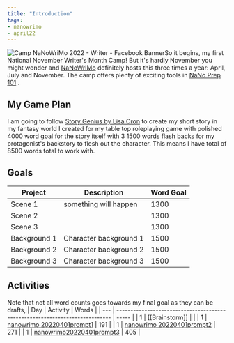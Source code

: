 ```yaml
---
title: "Introduction"
tags:
- nanowrimo
- april22
---
```


![Camp NaNoWriMo 2022 - Writer - Facebook Banner](https://s3.amazonaws.com/files.wordpress.nanowrimo.org/wp-content/uploads/2022/03/16123816/Camp-Nano_Writer-Banner_FB_300dpi.png)So it begins, my first National November Writer's Month Camp! But it's hardly November you might wonder and [NaNoWriMo](https://nanowrimo.org/) definitely hosts this three times a year: April, July and November. The camp offers plenty of exciting tools in [NaNo Prep 101](https://nanowrimo.org/nano-prep-101) . 

## My Game Plan
I am going to follow [Story Genius by Lisa Cron](https://www.amazon.ca/Story-Genius-Science-Outlining-Riveting/dp/1607748894?crid=2MSUNEAHYIKTA&keywords=story+genius&qid=1648607735&sprefix=story+genius%2Caps%2C134&sr=8-1&linkCode=ll1&tag=&linkId=2b928dcbaec4e1f8a312622b5b3cfea1&language=en_CA&ref_=as_li_ss_tl) to create my short story in my fantasy world I created for my table top roleplaying game with polished 4000 word goal for the story itself with 3 1500 words flash backs for my protagonist's backstory to flesh out the character. This means I have total of 8500 words total to work with.

## Goals
| Project      | Description            | Word Goal |
| ------------ | ---------------------- | --------- |
| Scene 1      | something will happen  | 1300      |
| Scene 2      |                        | 1300      |
| Scene 3      |                        | 1300      |
| Background 1 | Character background 1 | 1500      |
| Background 2 | Character background 2 | 1500      |
| Background 3 | Character background 3 | 1500      |

## Activities
Note that not all word counts goes towards my final goal as they can be drafts, 
| Day | Activity                                                                     | Words |
| --- | ---------------------------------------------------------------------------- | ----- |
| 1   | [[Brainstorm]]                                                               |       |
| 1   | [nanowrimo 20220401prompt1](nanowrimo/202204/nanowrimo%2020220401prompt1.md) | 191   |
| 1   | [nanowrimo 20220401prompt2](nanowrimo/202204/nanowrimo%2020220401prompt2.md) | 271   |
| 1   | [nanowrimo20220401prompt3](nanowrimo/202204/nanowrimo20220401prompt3.md)     | 405      |
